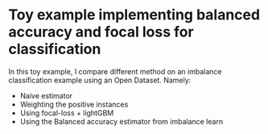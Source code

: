 # Toy example implementing balanced accuracy and focal loss for classification

In this toy example, I compare different method on an imbalance classification example using an Open Dataset. Namely:

* Naive estimator
* Weighting the positive instances
* Using focal-loss + lightGBM
* Using the Balanced accuracy estimator from imbalance learn